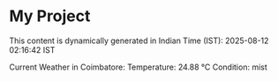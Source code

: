 # My Project

This content is dynamically generated in Indian Time (IST): 2025-08-12 02:16:42 IST


Current Weather in Coimbatore:
Temperature: 24.88 °C
Condition: mist
